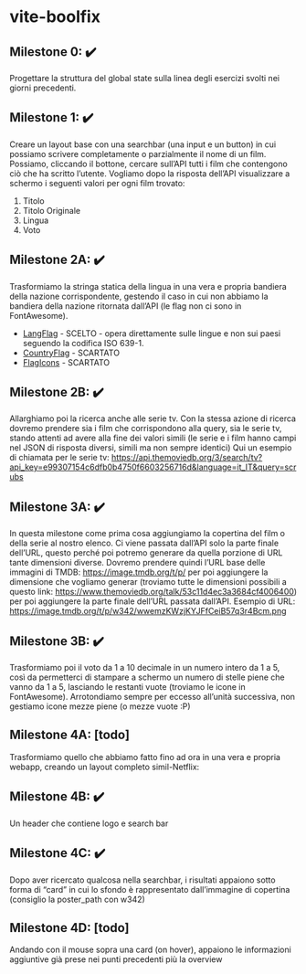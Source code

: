 # vite-boolfix

## Milestone 0: :heavy_check_mark:

Progettare la struttura del global state sulla linea degli esercizi svolti nei giorni precedenti.

## Milestone 1: :heavy_check_mark:

Creare un layout base con una searchbar (una input e un button) in cui possiamo scrivere completamente o parzialmente il nome di un film.
Possiamo, cliccando il bottone, cercare sull’API tutti i film che contengono ciò che ha scritto l’utente.
Vogliamo dopo la risposta dell’API visualizzare a schermo i seguenti valori per ogni
film trovato:

1. Titolo
2. Titolo Originale
3. Lingua
4. Voto

## Milestone 2A: :heavy_check_mark:

Trasformiamo la stringa statica della lingua in una vera e propria bandiera della nazione corrispondente, gestendo il caso in cui non abbiamo la bandiera della nazione ritornata dall’API (le flag non ci sono in FontAwesome).

- [LangFlag](https://www.npmjs.com/package/vue-lang-code-flags) - SCELTO - opera direttamente sulle lingue e non sui paesi seguendo la codifica ISO 639-1.
- [CountryFlag](https://github.com/ubaldop/vue-country-flag) - SCARTATO
- [FlagIcons](https://www.vuescript.com/260-flag-icons/) - SCARTATO

## Milestone 2B: :heavy_check_mark:

Allarghiamo poi la ricerca anche alle serie tv. Con la stessa azione di ricerca dovremo prendere sia i film che corrispondono alla query, sia le serie tv, stando attenti ad avere alla fine dei valori simili (le serie e i film hanno campi nel JSON di risposta diversi, simili ma non sempre identici) Qui un esempio di chiamata per le serie tv:
https://api.themoviedb.org/3/search/tv?api_key=e99307154c6dfb0b4750f6603256716d&language=it_IT&query=scrubs

## Milestone 3A: :heavy_check_mark:

In questa milestone come prima cosa aggiungiamo la copertina del film o della serie al nostro elenco. Ci viene passata dall’API solo la parte finale dell’URL, questo perché poi potremo generare da quella porzione di URL tante dimensioni diverse. Dovremo prendere quindi l’URL base delle immagini di TMDB: https://image.tmdb.org/t/p/ per poi aggiungere la dimensione che vogliamo generar (troviamo tutte le dimensioni possibili a questo link: https://www.themoviedb.org/talk/53c11d4ec3a3684cf4006400) per poi aggiungere la parte finale dell’URL passata dall’API.
Esempio di URL: https://image.tmdb.org/t/p/w342/wwemzKWzjKYJFfCeiB57q3r4Bcm.png

## Milestone 3B: :heavy_check_mark:

Trasformiamo poi il voto da 1 a 10 decimale in un numero intero da 1 a 5, così da permetterci di stampare a schermo un numero di stelle piene che vanno da 1 a 5, lasciando le restanti vuote (troviamo le icone in FontAwesome). Arrotondiamo sempre per eccesso all’unità successiva, non gestiamo icone mezze piene (o mezze vuote :P)

## Milestone 4A: [todo]

Trasformiamo quello che abbiamo fatto fino ad ora in una vera e propria webapp, creando un layout completo simil-Netflix:

## Milestone 4B: :heavy_check_mark:

Un header che contiene logo e search bar

## Milestone 4C: :heavy_check_mark:

Dopo aver ricercato qualcosa nella searchbar, i risultati appaiono sotto forma di “card” in cui lo sfondo è rappresentato dall’immagine di copertina (consiglio la poster_path con w342)

## Milestone 4D: [todo]

Andando con il mouse sopra una card (on hover), appaiono le informazioni aggiuntive già prese nei punti precedenti più la overview
